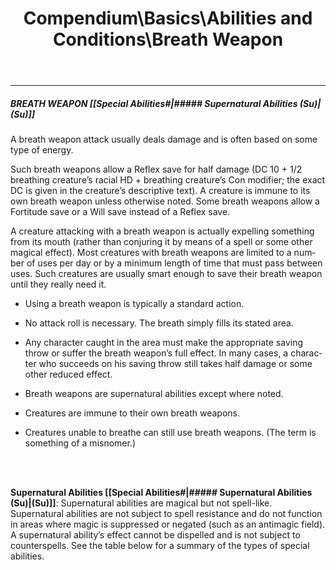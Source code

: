 ﻿---
lang: en
aliases: [Breath Weapon]
title: Compendium\Basics\Abilities and Conditions\Breath Weapon
tag: Abilities, Conditions
---

---

##### BREATH WEAPON [[Special Abilities#|##### Supernatural Abilities (Su)|(Su)]]

A breath weapon attack usually deals damage and is often based on some type of energy.

Such breath weapons allow a Reflex save for half damage (DC 10 + 1/2 breathing creature’s racial HD + breathing creature’s Con modifier; the exact DC is given in the creature’s descriptive text). A creature is immune to its own breath weapon unless otherwise noted. Some breath weapons allow a Fortitude save or a Will save instead of a Reflex save.  



A creature attacking with a breath weapon is actually expelling something from its mouth (rather than conjuring it by means of a spell or some other magical effect). Most creatures with breath weapons are limited to a number of uses per day or by a minimum length of time that must pass between uses. Such creatures are usually smart enough to save their breath weapon until they really need it.

- Using a breath weapon is typically a standard action.
    
- No attack roll is necessary. The breath simply fills its stated area.
    
- Any character caught in the area must make the appropriate saving throw or suffer the breath weapon’s full effect. In many cases, a character who succeeds on his saving throw still takes half damage or some other reduced effect.
    
- Breath weapons are supernatural abilities except where noted.
    
- Creatures are immune to their own breath weapons.
    
- Creatures unable to breathe can still use breath weapons. (The term is something of a misnomer.)

<br><br>

**Supernatural Abilities [[Special Abilities#|##### Supernatural Abilities (Su)|(Su)]]**: Supernatural abilities are magical but not spell-like. Supernatural abilities are not subject to spell resistance and do not function in areas where magic is suppressed or negated (such as an antimagic field). A supernatural ability’s effect cannot be dispelled and is not subject to counterspells. See the table below for a summary of the types of special abilities.

<br><br>
---
